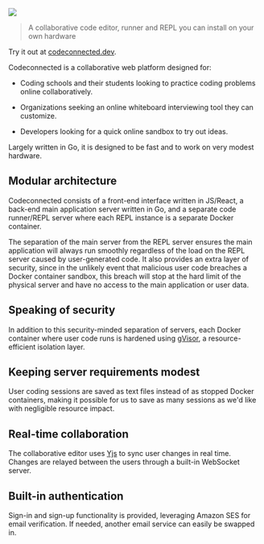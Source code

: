 ![](https://user-images.githubusercontent.com/54257961/195213021-b774d384-d18e-43a2-8dd6-36a2189eb67c.png)

> A collaborative code editor, runner and REPL you can install on your own hardware

Try it out at [codeconnected.dev](https://codeconnected.dev).

Codeconnected is a collaborative web platform designed for:

- Coding schools and their students looking to practice coding problems online collaboratively.

- Organizations seeking an online whiteboard interviewing tool they can customize.

- Developers looking for a quick online sandbox to try out ideas.

Largely written in Go, it is designed to be fast and to work on very modest hardware.

## Modular architecture

Codeconnected consists of a front-end interface written in JS/React, a back-end main application server written in Go, and a separate code runner/REPL server where each REPL instance is a separate Docker container.

The separation of the main server from the REPL server ensures the main application will always run smoothly regardless of the load on the REPL server caused by user-generated code. It also provides an extra layer of security, since in the unlikely event that malicious user code breaches a Docker container sandbox, this breach will stop at the hard limit of the physical server and have no access to the main application or user data.

## Speaking of security

In addition to this security-minded separation of servers, each Docker container where user code runs is hardened using [gVisor](https://gvisor.dev), a resource-efficient isolation layer.

## Keeping server requirements modest

User coding sessions are saved as text files instead of as stopped Docker containers, making it possible for us to save as many sessions as we'd like with negligible resource impact.

## Real-time collaboration

The collaborative editor uses [Yjs](https://github.com/yjs/yjs) to sync user changes in real time. Changes are relayed between the users through a built-in WebSocket server.

## Built-in authentication

Sign-in and sign-up functionality is provided, leveraging Amazon SES for email verification. If needed, another email service can easily be swapped in.

